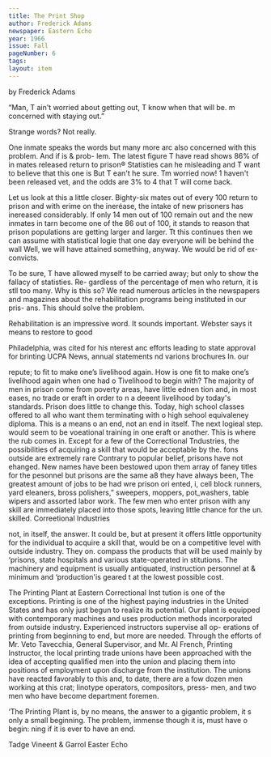 ```yaml
---
title: The Print Shop
author: Frederick Adams
newspaper: Eastern Echo
year: 1966
issue: Fall
pageNumber: 6
tags:
layout: item
---
```


by Frederick Adams

“Man, T ain't worried about getting out, T know when that will be. m concerned with staying out.”

Strange words? Not really.

One inmate speaks the words but many more arc also concerned with this problem. And if is & prob- lem. The latest figure T have read shows 86% of in mates released return to prison® Statisties can he misleading and T want to believe that this one is But T ean't he sure. Tm worried now! 1 haven't been released vet, and the odds are 3% to 4 that T will come back.

Let us look at this a little closer. Bighty-six mates out of every 100 return to prison and with erime on the ineréase, the intake of new prisoners has inereased considerably. If only 14 men out of 100 remain out and the new inmates in tarn become one of the 86 out of 100, it stands to reason that prison populations are getting larger and larger. Tt this continues then we can assume with statistical logie that one day everyone will be behind the wall Well, we will have attained something, anyway. We would be rid of ex-convicts.

To be sure, T have allowed myself to be carried away; but only to show the fallacy of statisties. Re- gardless of the percentage of men who return, it is stll too many. Why is this so? We read numerous articles in the newspapers and magazines about the rehabilitation programs being instituted in our pris- ans. This should solve the problem.

Rehabilitation is an impressive word. It sounds important. Webster says it means to restore to good

Philadelphia, was cited for his nterest anc efforts leading to state approval for brinting UCPA News, annual statements nd varions brochures In. our

repute; to fit to make one’s livelihood again. How is one fit to make one’s livelihood again when one had o Tivelihood to begin with? The majority of men in prison come from poverty areas, have little ednen tion and, in most eases, no trade or eraft in order to n a deeent livelihood by today's standards. Prison does little to change this. Today, high school classes offered to all who want them terminating with o high sehool equivaleney diploma. This is a means o an end, not an end in itself. The next logieal step. would seem to be voeational training in one eraft or another. This is where the rub comes in. Except for a few of the Correctional Tndustries, the possibilities of acquiring a skill that would be acceptable by the. fons outside are extremely rare Contrary to popular belief, prisons have not ehanged. New names have been bestowed upon them array of faney titles for the pesonnel but prisons are the same a8 they have always been, The greatest amount of jobs to be had wre prison ori ented, i, cell block runners, yard eleaners, bross polishers,” sweepers, moppers, pot_washers, table wipers and assorted labor work. The few men who enter prison with any skill are immediately placed into those spots, leaving little chance for the un. skilled. Correetional Industries

not, in itself, the answer. It could be, but at present it offers little opportunity for the individual to acquire a skill that, would be on a competitive level with outside industry. They on. compass the products that will be used mainly by ‘prisons, state hospitals and various state-operated in stitutions. The machinery and equipment is usually antiquated, instruction personnel at & minimum and ‘production'is geared t at the lowest possible cost.

The Printing Plant at Eastern Correctional Inst tution is one of the exceptions. Printing is one of the highest paying industries in the United States and has only just begun to realize its potential. Our plant is equipped with contemporary machines and uses production methods incorporated from outside industry. Experienced instructors supervise all op- erations of printing from beginning to end, but more are needed. Through the efforts of Mr. Veto Tavecchia, General Supervisor, and Mr. Al French, Printing Instructor, the local printing trade unions have been approached with the idea of accepting qualified men into the union and placing them into positions of employment upon discharge from the institution. The unions have reacted favorably to this and, to date, there are a fow dozen men working at this crat; linotype operators, compositors, press- men, and two men who have become department foremen.

‘The Printing Plant is, by no means, the answer to a gigantic problem, it s only a small beginning. The problem, immense though it is, must have o begin: ning if it is ever to have an end.

Tadge Vineent & Garrol Easter Echo
